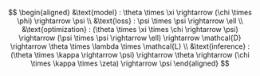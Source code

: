 $$
\begin{aligned}
&\text{model} : \theta \times \xi \rightarrow (\chi \times \phi) \rightarrow \psi \\
&\text{loss} : \psi \times \psi \rightarrow \ell \\
&\text{optimization} : (\theta \times \xi \times \chi \rightarrow \psi) \rightarrow (\psi \times \psi \rightarrow \ell) \rightarrow \mathcal{D} \rightarrow \theta \times \lambda \times \mathcal{L} \\
&\text{inference} : (\theta \times \kappa \rightarrow \psi) \rightarrow \theta \rightarrow (\chi \times \kappa \times \zeta) \rightarrow \psi
\end{aligned}
$$
